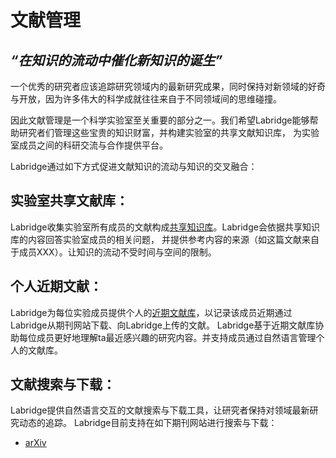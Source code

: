 # 文献管理

## _“在知识的流动中催化新知识的诞生”_

一个优秀的研究者应该追踪研究领域内的最新研究成果，同时保持对新领域的好奇与开放，因为许多伟大的科学成就往往来自于不同领域间的思维碰撞。

因此文献管理是一个科学实验室至关重要的部分之一。我们希望Labridge能够帮助研究者们管理这些宝贵的知识财富，并构建实验室的共享文献知识库，
为实验室成员之间的科研交流与合作提供平台。

Labridge通过如下方式促进文献知识的流动与知识的交叉融合：

## **实验室共享文献库**：
Labridge收集实验室所有成员的文献构成[共享知识库](./shared_papers/index.md)。Labridge会依据共享知识库的内容回答实验室成员的相关问题，
并提供参考内容的来源（如这篇文献来自于成员XXX）。让知识的流动不受时间与空间的限制。
## **个人近期文献**：
Labridge为每位实验成员提供个人的[近期文献库](./temporary_papers/index.md)，以记录该成员近期通过Labridge从期刊网站下载、向Labridge上传的文献。
Labridge基于近期文献库协助每位成员更好地理解ta最近感兴趣的研究内容。并支持成员通过自然语言管理个人的文献库。

## **文献搜索与下载**：
Labridge提供自然语言交互的文献搜索与下载工具，让研究者保持对领域最新研究动态的追踪。
Labridge目前支持在如下期刊网站进行搜索与下载：

- [arXiv](./temporary_papers/download/arXiv.md)
